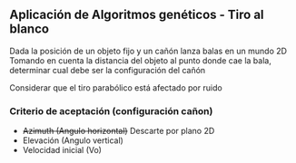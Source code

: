 ## Aplicación de Algoritmos genéticos - Tiro al blanco
Dada la posición de un objeto fijo y un cañón lanza balas en un mundo 2D  
Tomando en cuenta la distancia del objeto al punto donde cae la bala, determinar cual debe ser la configuración del cañón

Considerar que el tiro parabólico está afectado por ruido

### Criterio de aceptación (configuración cañon)
- ~~Azimuth (Angulo horizontal)~~ Descarte por plano 2D
- Elevación (Angulo vertical)
- Velocidad inicial (Vo)